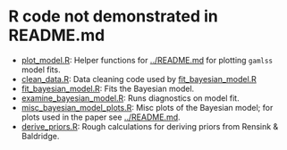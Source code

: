 # R code not demonstrated in README.md

* [plot_model.R](plot_model.R): Helper functions for [../README.md](../README.md) for plotting `gamlss` model fits.
* [clean_data.R](clean_data.R): Data cleaning code used by [fit_bayesian_model.R](fit_bayesian_model.R)
* [fit_bayesian_model.R](fit_bayesian_model.R): Fits the Bayesian model.
* [examine_bayesian_model.R](examine_bayesian_model.R): Runs diagnostics on model fit.
* [misc_bayesian_model_plots.R](examine_bayesian_model.R): Misc plots of the Bayesian model; for plots used in the paper see [../README.md](../README.md).
* [derive_priors.R](derive_priors.R): Rough calculations for deriving priors from Rensink & Baldridge.

